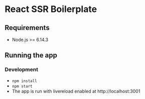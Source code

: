 # React SSR Boilerplate

## Requirements

- Node.js >= 6.14.3

## Running the app

### Development

- `npm install`
- `npm start`
- The app is run with livereload enabled at http://localhost:3001

